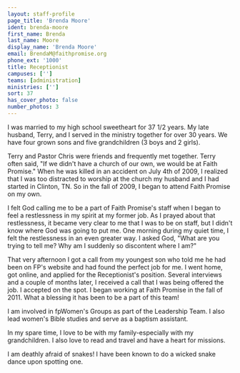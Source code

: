 ```yaml
---
layout: staff-profile
page_title: 'Brenda Moore'
ident: brenda-moore
first_name: Brenda
last_name: Moore
display_name: 'Brenda Moore'
email: BrendaM@faithpromise.org
phone_ext: '1000'
title: Receptionist
campuses: ['']
teams: [administration]
ministries: ['']
sort: 37
has_cover_photo: false
number_photos: 3
---
```


I was married to my high school sweetheart for 37 1/2 years. My late husband, Terry, and I served in the ministry together for over 30 years. We have four grown sons and five grandchildren (3 boys and 2 girls).

Terry and Pastor Chris were friends and frequently met together. Terry often said, "If we didn't have a church of our own, we would be at Faith Promise." When he was killed in an accident on July 4th of 2009, I realized that I was too distracted to worship at the church my husband and I had started in Clinton, TN. So in the fall of 2009, I began to attend Faith Promise on my own.

I felt God calling me to be a part of Faith Promise's staff when I began to feel a restlessness in my spirit at my former job. As I prayed about that restlessness, it became very clear to me that I was to be on staff, but I didn't know where God was going to put me. One morning during my quiet time, I felt the restlessness in an even greater way. I asked God, "What are you trying to tell me? Why am I suddenly so discontent where I am?"

That very afternoon I got a call from my youngest son who told me he had been on FP's website and had found the perfect job for me. I went home, got online, and applied for the Receptionist's position. Several interviews and a couple of months later, I received a call that I was being offered the job. I accepted on the spot. I began working at Faith Promise in the fall of 2011. What a blessing it has been to be a part of this team!

I am involved in fpWomen's Groups as part of the Leadership Team. I also lead women's Bible studies and serve as a baptism assistant.

In my spare time, I love to be with my family-especially with my grandchildren. I also love to read and travel and have a heart for missions.

I am deathly afraid of snakes! I have been known to do a wicked snake dance upon spotting one.